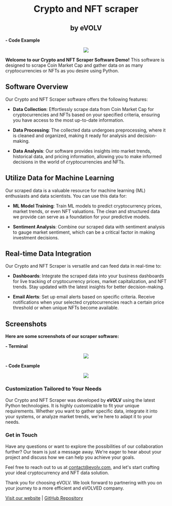<p align="center">
<h1 align="center"><b>Crypto and NFT scraper</b></h1>
   <h2 align="center">by eVOLV</h2>
</p>

<b>- Code Example</b>
<p align="center">
<img src="https://github.com/fintechwizard/scraper/assets/107593481/b56dabc2-a724-437b-a504-763710eef3e7">
</p>

<b>Welcome to our Crypto and NFT Scraper Software Demo!</b> This software is designed to scrape Coin Market Cap and gather data on as many cryptocurrencies or NFTs as you desire using Python.

## Software Overview

Our Crypto and NFT Scraper software offers the following features:

- **Data Collection**: Effortlessly scrape data from Coin Market Cap for cryptocurrencies and NFTs based on your specified criteria, ensuring you have access to the most up-to-date information.

- **Data Processing**: The collected data undergoes preprocessing, where it is cleaned and organized, making it ready for analysis and decision-making.

- **Data Analysis**: Our software provides insights into market trends, historical data, and pricing information, allowing you to make informed decisions in the world of cryptocurrencies and NFTs.

## Utilize Data for Machine Learning

Our scraped data is a valuable resource for machine learning (ML) enthusiasts and data scientists. You can use this data for:

- **ML Model Training**: Train ML models to predict cryptocurrency prices, market trends, or even NFT valuations. The clean and structured data we provide can serve as a foundation for your predictive models.

- **Sentiment Analysis**: Combine our scraped data with sentiment analysis to gauge market sentiment, which can be a critical factor in making investment decisions.

## Real-time Data Integration

Our Crypto and NFT Scraper is versatile and can feed data in real-time to:

- **Dashboards**: Integrate the scraped data into your business dashboards for live tracking of cryptocurrency prices, market capitalization, and NFT trends. Stay updated with the latest insights for better decision-making.

- **Email Alerts**: Set up email alerts based on specific criteria. Receive notifications when your selected cryptocurrencies reach a certain price threshold or when unique NFTs become available.

## Screenshots

<b>Here are some screenshots of our scraper software:</b>

<b>- Terminal</b>
<p align="center">
<img src="https://github.com/fintechwizard/scraper/assets/107593481/57cf672f-1213-4a2e-bd6b-eef1db6bc71c">
</p>

<b>- Code Example</b>
<p align="center">
<img src="https://github.com/fintechwizard/scraper/assets/107593481/c2ead413-58b1-46be-a6f4-737c3c39cc76">
</p>

<h3>Customization Tailored to Your Needs</h3>

Our Crypto and NFT Scraper was developed by <b>eVOLV</b> using the latest Python technologies. It is highly customizable to fit your unique requirements. Whether you want to gather specific data, integrate it into your systems, or analyze market trends, we're here to adapt it to your needs.

<h3>Get in Touch</h3>

Have any questions or want to explore the possibilities of our collaboration further? Our team is just a message away. We're eager to hear about your project and discuss how we can help you achieve your goals.

Feel free to reach out to us at [contact@evolv.com](mailto:contact@evolv.com), and let's start crafting your ideal cryptocurrency and NFT data solution.

Thank you for choosing eVOLV. We look forward to partnering with you on your journey to a more efficient and eVOLVED company.

[Visit our website](https://www.evolv.com) | [GitHub Repository](https://github.com/fintechwizard/sentiment_analysis)
